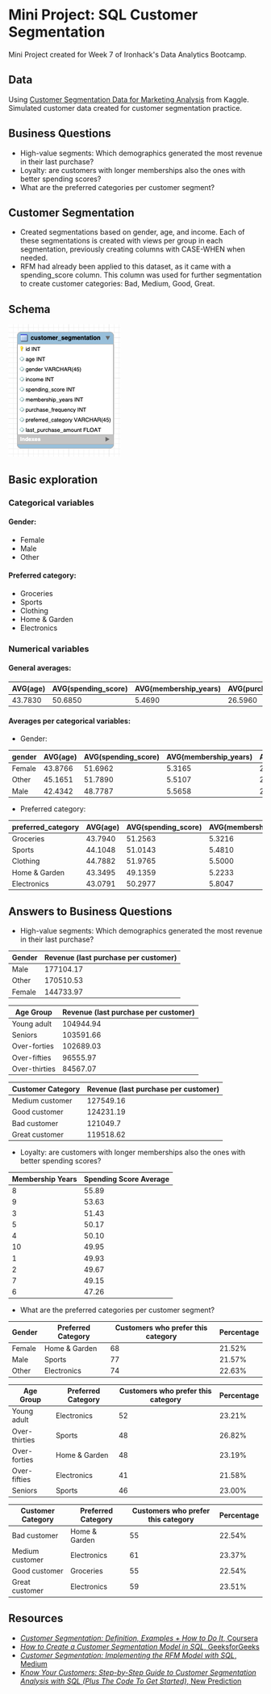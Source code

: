 # Mini Project: SQL Customer Segmentation

Mini Project created for Week 7 of Ironhack's Data Analytics Bootcamp.

## Data
Using [Customer Segmentation Data for Marketing Analysis](https://www.kaggle.com/datasets/fahmidachowdhury/customer-segmentation-data-for-marketing-analysis) from Kaggle. Simulated customer data created for customer segmentation practice. 
  
## Business Questions
- High-value segments: Which demographics generated the most revenue in their last purchase?
- Loyalty: are customers with longer memberships also the ones with better spending scores?
- What are the preferred categories per customer segment? 

## Customer Segmentation
- Created segmentations based on gender, age, and income. Each of these segmentations is created with views per group in each segmentation, previously creating columns with CASE-WHEN when needed.
- RFM had already been applied to this dataset, as it came with a spending_score column. This column was used for further segmentation to create customer categories: Bad, Medium, Good, Great.

## Schema
![Schema](images/schema.png)

## Basic exploration
### Categorical variables
#### Gender:
- Female
- Male
- Other
#### Preferred category:
- Groceries
- Sports
- Clothing
- Home & Garden
- Electronics
### Numerical variables
#### General averages:

|AVG(age)|AVG(spending_score)|AVG(membership_years)|AVG(purchase_frequency)|AVG(last_purchase_amount)|
|--------|-------------------|---------------------|-----------------------|-------------------------|
|43.7830 |50.6850            |5.4690               |26.5960                |492.3486693048477        |

#### Averages per categorical variables:
- Gender:
  
|gender |AVG(age)|AVG(spending_score)|AVG(membership_years)|AVG(purchase_frequency)|AVG(last_purchase_amount)|
|-------|--------|-------------------|---------------------|-----------------------|-------------------------|
|Female |43.8766 |51.6962            |5.3165               |25.4241                |458.0188920678972        |
|Other  |45.1651 |51.7890            |5.5107               |25.8654                |521.4389283241482        |
|Male   |42.4342 |48.7787            |5.5658               |28.3025                |496.0901116229573        |

- Preferred category:
  
|preferred_category|AVG(age)|AVG(spending_score)|AVG(membership_years)|AVG(purchase_frequency)|AVG(last_purchase_amount)|
|------------------|--------|-------------------|---------------------|-----------------------|-------------------------|
|Groceries         |43.7940 |51.2563            |5.3216               |27.1608                |487.2793965315699        |
|Sports            |44.1048 |51.0143            |5.4810               |27.1143                |481.9531896772839        |
|Clothing          |44.7882 |51.9765            |5.5000               |25.6824                |489.64841214909274       |
|Home & Garden     |43.3495 |49.1359            |5.2233               |26.4515                |505.60063006114035       |
|Electronics       |43.0791 |50.2977            |5.8047               |26.4279                |496.6322776971861        |

## Answers to Business Questions
- High-value segments: Which demographics generated the most revenue in their last purchase?

|Gender|Revenue (last purchase per customer)|
|------|------------------------------------|
|Male  |177104.17                           |
|Other |170510.53                           |
|Female|144733.97                           |

|Age Group|Revenue (last purchase per customer)|
|---------|------------------------------------|
|Young adult|104944.94                           |
|Seniors  |103591.66                           |
|Over-forties|102689.03                           |
|Over-fifties|96555.97                            |
|Over-thirties|84567.07                            |

|Customer Category|Revenue (last purchase per customer)|
|-----------------|------------------------------------|
|Medium customer  |127549.16                           |
|Good customer    |124231.19                           |
|Bad customer     |121049.7                            |
|Great customer   |119518.62                           |

- Loyalty: are customers with longer memberships also the ones with better spending scores?

|Membership Years|Spending Score Average|
|----------------|----------------------|
|8               |55.89                 |
|9               |53.63                 |
|3               |51.43                 |
|5               |50.17                 |
|4               |50.10                 |
|10              |49.95                 |
|1               |49.93                 |
|2               |49.67                 |
|7               |49.15                 |
|6               |47.26                 |

- What are the preferred categories per customer segment?

|Gender|Preferred Category|Customers who prefer this category|Percentage|
|------|------------------|--------------------------------------------|----------|
|Female|Home & Garden     |68                                          |21.52%    |
|Male  |Sports            |77                                          |21.57%    |
|Other |Electronics       |74                                          |22.63%    |

|Age Group|Preferred Category|Customers who prefer this category|Percentage|
|---------|------------------|----------------------------------|----------|
|Young adult|Electronics       |52                                |23.21%    |
|Over-thirties|Sports            |48                                |26.82%    |
|Over-forties|Home & Garden     |48                                |23.19%    |
|Over-fifties|Electronics       |41                                |21.58%    |
|Seniors  |Sports            |46                                |23.00%    |

|Customer Category|Preferred Category|Customers who prefer this category|Percentage|
|-----------------|------------------|----------------------------------|----------|
|Bad customer     |Home & Garden     |55                                |22.54%    |
|Medium customer  |Electronics       |61                                |23.37%    |
|Good customer    |Groceries         |55                                |22.54%    |
|Great customer   |Electronics       |59                                |23.51%    |


## Resources
- [_Customer Segmentation: Definition, Examples + How to Do It_, Coursera](https://www.coursera.org/articles/customer-segmentation)
- [_How to Create a Customer Segmentation Model in SQL_, GeeksforGeeks](https://www.geeksforgeeks.org/sql/how-to-create-a-customer-segmentation-model-in-sql/)
- [_Customer Segmentation: Implementing the RFM Model with SQL_, Medium](https://medium.com/%40shirvaron/customer-segmentation-implementing-the-rfm-model-with-sql-8d07fd990d32)
- [_Know Your Customers: Step-by-Step Guide to Customer Segmentation Analysis with SQL (Plus The Code To Get Started)_, New Prediction](https://newprediction.com/customer-segmentation-with-sql/)
